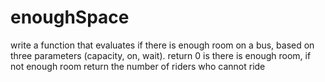 # enoughSpace
write a function that evaluates if there is enough room on a bus, based on three parameters (capacity, on, wait). return 0 is there is enough room, if not enough room return the number of riders who cannot ride
